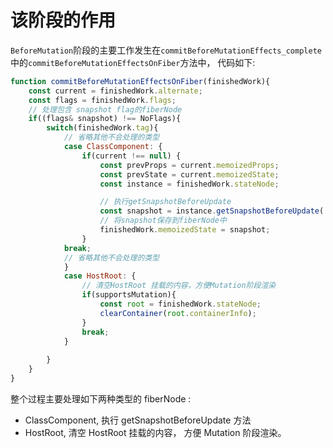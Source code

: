 # 该阶段的作用

`BeforeMutation`阶段的主要工作发生在`commitBeforeMutationEffects_complete`中的`commitBeforeMutationEffectsOnFiber`方法中， 代码如下:

```js
function commitBeforeMutationEffectsOnFiber(finishedWork){
    const current = finishedWork.alternate;
    const flags = finishedWork.flags;
    // 处理包含 snapshot flag的fiberNode
    if((flags& snapshot) !== NoFlags){
        switch(finishedWork.tag){
            // 省略其他不会处理的类型
            case ClassComponent: {
                if(current !== null) {
                    const prevProps = current.memoizedProps;
                    const prevState = current.memoizedState;
                    const instance = finishedWork.stateNode;

                    // 执行getSnapshotBeforeUpdate
                    const snapshot = instance.getSnapshotBeforeUpdate( finishedWork.elementType === finishedWork.type ? prevProps : resolveDefaultProps(finishedWork.type,prevProps), prevState);
                    // 将snapshot保存到fiberNode中
                    finishedWork.memoizedState = snapshot;
                }
            break;
            // 省略其他不会处理的类型
            }
            case HostRoot: {
                // 清空HostRoot 挂载的内容，方便Mutation阶段渲染
                if(supportsMutation){
                    const root = finishedWork.stateNode;
                    clearContainer(root.containerInfo);
                }
                break;
            }
      
        }
    }
}
```

整个过程主要处理如下两种类型的 fiberNode :

- ClassComponent, 执行 getSnapshotBeforeUpdate 方法
- HostRoot, 清空 HostRoot 挂载的内容， 方便 Mutation 阶段渲染。
